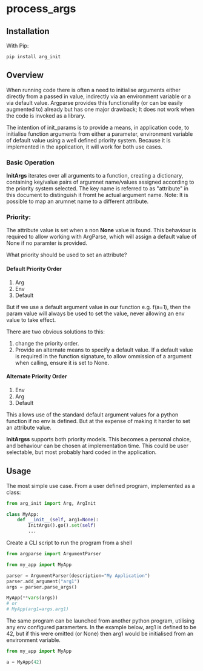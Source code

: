 # process_args

## Installation

With Pip:

```text
pip install arg_init
```

## Overview

When running code there is often a need to initialise arguments either directly from a passed in value, indirectly via an environment variable or a via default value. Argparse provides this functionality (or can be easily augmented to) already but has one major drawback; It does not work when the code is invoked as a library.

The intention of init_params is to provide a means, in application code, to initialise function arguments from either a parameter, environment variable of default value using a well defined priority system. Because it is implemented in the  application, it will work for both use cases.

### Basic Operation

**InitArgs** iterates over all arguments to a function, creating a dictionary, containing key/value pairs of argumnet name/values assigned according to the priority system selected. The key name is referred to as "attribute" in this document to distinguish it fromt he actual argument name. Note: It is possible to map an arumnet name to a different attribute.

### Priority:

The attribute value is set when a non **None** value is found. This behaviour is required to allow working with ArgParse, which will assign a default value of None if no paramter is provided.

What priority should be used to set an attribute?

#### Default Priority Order

1. Arg
2. Env
3. Default

But if we use a default argument value in our function e.g. f(a=1), then the param value will always be used to set the value, never allowing an env value to take effect.

There are two obvious solutions to this:

1. change the priority order.
2. Provide an alternate means to specify a default value. If a default value is required in the function signature, to allow ommission of a argument when calling, ensure it is set to None.

#### Alternate Priority Order

1. Env
2. Arg
3. Default

This allows use of the standard default argument values for a python function if no env is defined. But at the expense of making it harder to set an attribute value.

**InitArgss** supports both priority models.
This becomes a personal choice, and behaviour can be chosen at implementation time. This could be user selectable, but most probably hard coded in the application.

## Usage

The most simple use case.
From a user defined program, implemented as a class:

```python
from arg_init import Arg, ArgInit

class MyApp:
    def __init__(self, arg1=None):
        InitArgs().go().set(self)
        ...

```

Create a CLI script to run the program from a shell

```python
from argparse import ArgumentParser

from my_app import MyApp

parser = ArgumentParser(description="My Application")
parser.add_argument("arg1")
args = parser.parse_args()

MyApp(**vars(args))
# or 
# MyApp(arg1=args.arg1)

```

The same program can be launched from another python program, utilising any env configured paramerters. In the example below, arg1 is defined to be 42, but if this were omitted (or None) then arg1 would be initialised from an environment variable.

```python
from my_app import MyApp

a = MyApp(42)

```
